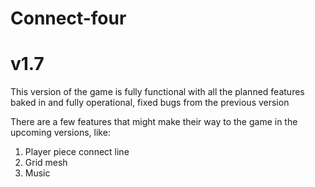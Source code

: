 # Connect-four
# v1.7
This version of the game is fully functional with all the planned features baked in and fully operational, fixed bugs from the previous version

There are a few features that might make their way to the game in the upcoming versions, like:
1. Player piece connect line 
2. Grid mesh
3. Music
